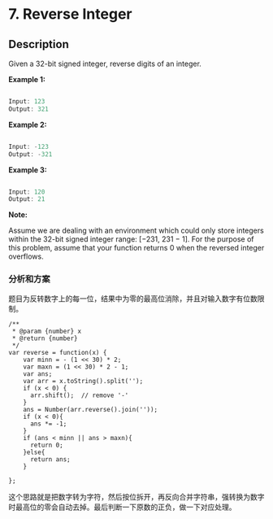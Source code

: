 # 7. Reverse Integer

## Description

Given a 32-bit signed integer, reverse digits of an integer.

**Example 1:**

```js

Input: 123
Output: 321

```
**Example 2:**

```js

Input: -123
Output: -321

```
**Example 3:**

```js

Input: 120
Output: 21

```

**Note:**

Assume we are dealing with an environment which could only store integers within the 32-bit signed integer range: [−231,  231 − 1]. For the purpose of this problem, assume that your function returns 0 when the reversed integer overflows.


### 分析和方案

题目为反转数字上的每一位，结果中为零的最高位消除，并且对输入数字有位数限制。


```
/**
 * @param {number} x
 * @return {number}
 */
var reverse = function(x) {
    var minn = - (1 << 30) * 2;
    var maxn = (1 << 30) * 2 - 1;
    var ans;
    var arr = x.toString().split('');
    if (x < 0) {
      arr.shift();  // remove '-'
    }
    ans = Number(arr.reverse().join(''));
    if (x < 0){
      ans *= -1;
    }
    if (ans < minn || ans > maxn){
      return 0;
    }else{
      return ans;
    }
    
};

```

这个思路就是把数字转为字符，然后按位拆开，再反向合并字符串，强转换为数字时最高位的零会自动去掉。最后判断一下原数的正负，做一下对应处理。






